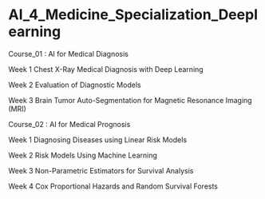 # AI_4_Medicine_Specialization_Deeplearning
Course_01 : AI for Medical Diagnosis
  
  Week 1
  Chest X-Ray Medical Diagnosis with Deep Learning
  
  Week 2
  Evaluation of Diagnostic Models
  
  Week 3
  Brain Tumor Auto-Segmentation for Magnetic Resonance Imaging (MRI)
  
Course_02 : AI for Medical Prognosis

  Week 1
  Diagnosing Diseases using Linear Risk Models
  
  Week 2
  Risk Models Using Machine Learning
  
  Week 3
  Non-Parametric Estimators for Survival Analysis
  
  Week 4
  Cox Proportional Hazards and Random Survival Forests

